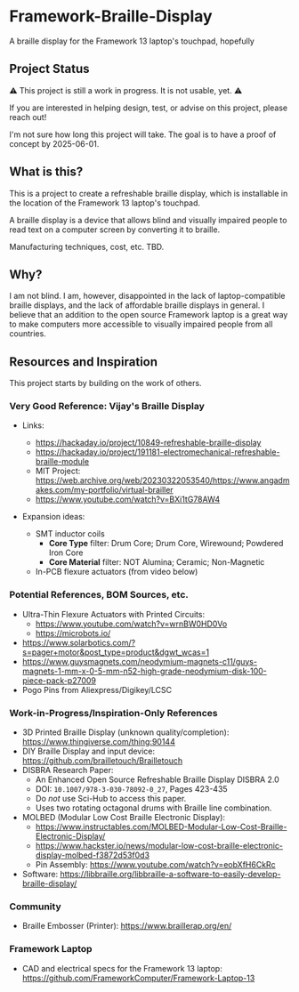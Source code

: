 # Framework-Braille-Display
A braille display for the Framework 13 laptop's touchpad, hopefully

## Project Status

⚠️ This project is still a work in progress. It is not usable, yet. ⚠️

If you are interested in helping design, test, or advise on this project, please reach out!

I'm not sure how long this project will take. The goal is to have a proof of concept by 2025-06-01.

## What is this?

This is a project to create a refreshable braille display, which is installable in the location of the Framework 13 laptop's touchpad.

A braille display is a device that allows blind and visually impaired people to read text on a computer screen by converting it to braille.

Manufacturing techniques, cost, etc. TBD.

## Why?

I am not blind. I am, however, disappointed in the lack of laptop-compatible braille displays, and the lack of affordable braille displays in general. I believe that an addition to the open source Framework laptop is a great way to make computers more accessible to visually impaired people from all countries.

## Resources and Inspiration

This project starts by building on the work of others.

### Very Good Reference: Vijay's Braille Display

* Links:
    * https://hackaday.io/project/10849-refreshable-braille-display
    * https://hackaday.io/project/191181-electromechanical-refreshable-braille-module
    * MIT Project: https://web.archive.org/web/20230322053540/https://www.angadmakes.com/my-portfolio/virtual-brailler
    * https://www.youtube.com/watch?v=BXi1tG78AW4

* Expansion ideas:
    * SMT inductor coils
        * **Core Type** filter: Drum Core; Drum Core, Wirewound; Powdered Iron Core
        * **Core Material** filter: NOT Alumina; Ceramic; Non-Magnetic
    * In-PCB flexure actuators (from video below)

### Potential References, BOM Sources, etc.
* Ultra-Thin Flexure Actuators with Printed Circuits:
    * https://www.youtube.com/watch?v=wrnBW0HD0Vo
    * https://microbots.io/
* https://www.solarbotics.com/?s=pager+motor&post_type=product&dgwt_wcas=1
* https://www.guysmagnets.com/neodymium-magnets-c11/guys-magnets-1-mm-x-0-5-mm-n52-high-grade-neodymium-disk-100-piece-pack-p27009
* Pogo Pins from Aliexpress/Digikey/LCSC

### Work-in-Progress/Inspiration-Only References
* 3D Printed Braille Display (unknown quality/completion): https://www.thingiverse.com/thing:90144
* DIY Braille Display and input device: https://github.com/brailletouch/Brailletouch
* DISBRA Research Paper:
    * An Enhanced Open Source Refreshable Braille Display DISBRA 2.0
    * DOI: `10.1007/978-3-030-78092-0_27`, Pages 423-435
    * Do _not_ use Sci-Hub to access this paper.
    * Uses two rotating octagonal drums with Braille line combination.
* MOLBED (Modular Low Cost Braille Electronic Display):
    * https://www.instructables.com/MOLBED-Modular-Low-Cost-Braille-Electronic-Display/
    * https://www.hackster.io/news/modular-low-cost-braille-electronic-display-molbed-f3872d53f0d3
    * Pin Assembly: https://www.youtube.com/watch?v=eobXfH6CkRc
* Software: https://libbraille.org/libbraille-a-software-to-easily-develop-braille-display/

### Community
* Braille Embosser (Printer): https://www.braillerap.org/en/

### Framework Laptop
* CAD and electrical specs for the Framework 13 laptop: https://github.com/FrameworkComputer/Framework-Laptop-13
